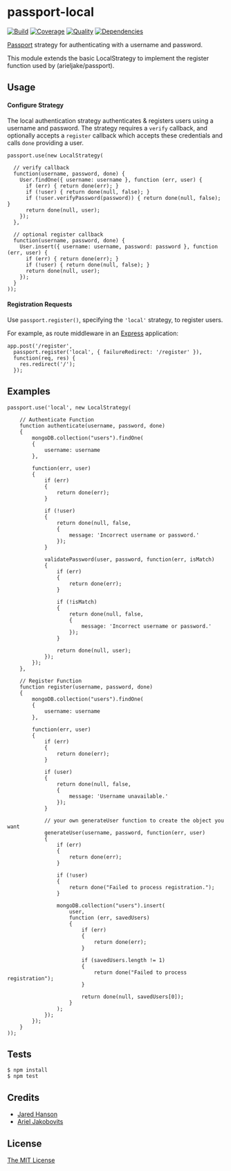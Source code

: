 # passport-local

[![Build](https://travis-ci.org/arieljake/passport-local.png)](https://travis-ci.org/arieljake/passport-local)
[![Coverage](https://coveralls.io/repos/arieljake/passport-local/badge.png)](https://coveralls.io/r/arieljake/passport-local)
[![Quality](https://codeclimate.com/github/arieljake/passport-local.png)](https://codeclimate.com/github/arieljake/passport-local)
[![Dependencies](https://david-dm.org/arieljake/passport-local.png)](https://david-dm.org/arieljake/passport-local)

[Passport](http://passportjs.org/) strategy for authenticating with a username
and password.

This module extends the basic LocalStrategy to implement the register function used
by (arieljake/passport).

## Usage

#### Configure Strategy

The local authentication strategy authenticates & registers users using a username and
password.  The strategy requires a `verify` callback, and optionally accepts a `register`
callback which accepts these credentials and calls `done` providing a user.

    passport.use(new LocalStrategy(
      
	  // verify callback
	  function(username, password, done) {
        User.findOne({ username: username }, function (err, user) {
          if (err) { return done(err); }
          if (!user) { return done(null, false); }
          if (!user.verifyPassword(password)) { return done(null, false); }
          return done(null, user);
        });
      },
	  
	  // optional register callback
	  function(username, password, done) {
        User.insert({ username: username, password: password }, function (err, user) {
          if (err) { return done(err); }
          if (!user) { return done(null, false); }
          return done(null, user);
        });
      }
    ));

#### Registration Requests

Use `passport.register()`, specifying the `'local'` strategy, to
register users.

For example, as route middleware in an [Express](http://expressjs.com/)
application:

    app.post('/register', 
      passport.register('local', { failureRedirect: '/register' }),
      function(req, res) {
        res.redirect('/');
      });

## Examples

	passport.use('local', new LocalStrategy(

		// Authenticate Function
		function authenticate(username, password, done)
		{
			mongoDB.collection("users").findOne(
			{
				username: username
			}, 

			function(err, user)
			{
				if (err)
				{
					return done(err);
				}

				if (!user)
				{
					return done(null, false,
					{
						message: 'Incorrect username or password.'
					});
				}

				validatePassword(user, password, function(err, isMatch)
				{
					if (err)
					{
						return done(err);
					}

					if (!isMatch)
					{
						return done(null, false,
						{
							message: 'Incorrect username or password.'
						});
					}

					return done(null, user);
				});
			});
		},

		// Register Function
		function register(username, password, done)
		{
			mongoDB.collection("users").findOne(
			{
				username: username
			}, 
			
			function(err, user)
			{
				if (err)
				{
					return done(err);
				}

				if (user)
				{
					return done(null, false,
					{
						message: 'Username unavailable.'
					});
				}

				// your own generateUser function to create the object you want
				generateUser(username, password, function(err, user)
				{
					if (err)
					{
						return done(err);
					}

					if (!user)
					{
						return done("Failed to process registration.");
					}

					mongoDB.collection("users").insert(
						user,
						function (err, savedUsers)
						{
							if (err)
							{
								return done(err);
							}
							
							if (savedUsers.length != 1)
							{
								return done("Failed to process registration");
							}

							return done(null, savedUsers[0]);
						}
					);
				});
			});
		}
	));

## Tests

    $ npm install
    $ npm test

## Credits

  - [Jared Hanson](http://github.com/jaredhanson)
  - [Ariel Jakobovits](http://github.com/arieljake)

## License

[The MIT License](http://opensource.org/licenses/MIT)
